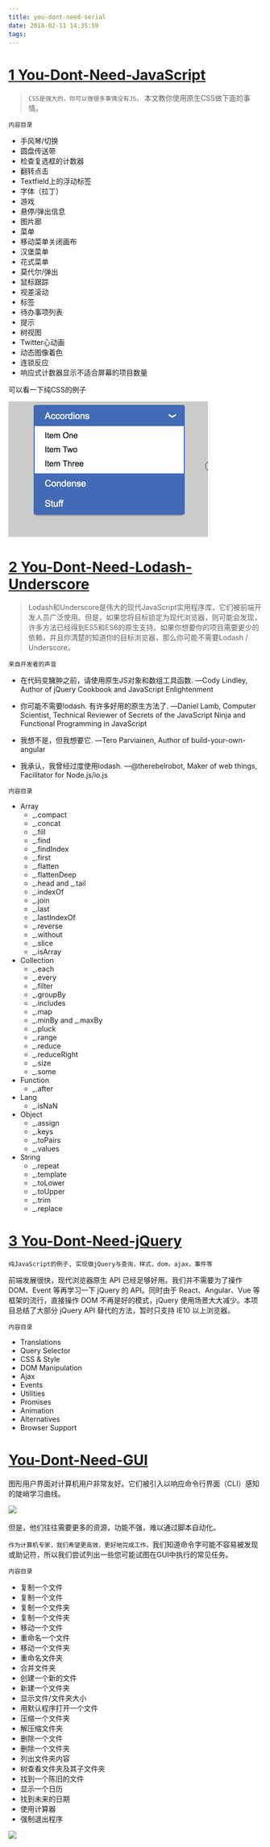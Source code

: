 ```yaml
---
title: you-dont-need-serial
date: 2018-02-11 14:35:59
tags:
---
```


# [1 You-Dont-Need-JavaScript](https://github.com/you-dont-need/You-Dont-Need-JavaScript)

> `CSS是强大的，你可以做很多事情没有JS。` 本文教你使用原生CSS做下面的事情。

`内容目录`


- 手风琴/切换
- 圆盘传送带
- 检查复选框的计数器
- 翻转点击
- Textfield上的浮动标签
- 字体（拉丁）
- 游戏
- 悬停/弹出信息
- 图片廊
- 菜单
- 移动菜单关闭画布
- 汉堡菜单
- 花式菜单
- 莫代尔/弹出
- 鼠标跟踪
- 视差滚动
- 标签
- 待办事项列表
- 提示
- 树视图
- Twitter心动画
- 动态图像着色
- 连锁反应
- 响应式计数器显示不适合屏幕的项目数量

可以看一下纯CSS的例子

![](https://github.com/you-dont-need/You-Dont-Need-JavaScript/raw/master/images/accordion.gif)

# [2 You-Dont-Need-Lodash-Underscore](https://github.com/you-dont-need/You-Dont-Need-Lodash-Underscore)


> Lodash和Underscore是伟大的现代JavaScript实用程序库，它们被前端开发人员广泛使用。但是，如果您将目标锁定为现代浏览器，则可能会发现，许多方法已经得到ES5和ES6的原生支持。如果你想要你的项目需要更少的依赖，并且你清楚的知道你的目标浏览器，那么你可能不需要Lodash / Underscore。

`来自开发者的声音`

- 在代码变臃肿之前，请使用原生JS对象和数组工具函数. —Cody Lindley, Author of jQuery Cookbook and JavaScript Enlightenment

- 你可能不需要lodash. 有许多好用的原生方法了. —Daniel Lamb, Computer Scientist, Technical Reviewer of Secrets of the JavaScript Ninja and Functional Programming in JavaScript

- 我想不是，但我想要它. —Tero Parviainen, Author of build-your-own-angular

- 我承认，我曾经过度使用lodash.  —@therebelrobot, Maker of web things, Facilitator for Node.js/io.js

`内容目录`

- Array
    - _.compact
    - _.concat
    - _.fill
    - _.find
    - _.findIndex
    - _.first
    - _.flatten
    - _.flattenDeep
    - _.head and _.tail
    - _.indexOf
    - _.join
    - _.last
    - _.lastIndexOf
    - _.reverse
    - _.without
    - _.slice
    - _.isArray
- Collection
    - _.each
    - _.every
    - _.filter
    - _.groupBy
    - _.includes
    - _.map
    - _.minBy and _.maxBy
    - _.pluck
    - _.range
    - _.reduce
    - _.reduceRight
    - _.size
    - _.some
- Function
    - _.after
- Lang
    - _.isNaN
- Object
    - _.assign
    - _.keys
    - _.toPairs
    - _.values
- String
    - _.repeat
    - _.template
    - _.toLower
    - _.toUpper
    - _.trim
    - _.replace


# [3 You-Dont-Need-jQuery](https://github.com/nefe/You-Dont-Need-jQuery)
`纯JavaScript的例子, 实现做jQuery与查询，样式，dom，ajax，事件等`

前端发展很快，现代浏览器原生 API 已经足够好用。我们并不需要为了操作 DOM、Event 等再学习一下 jQuery 的 API。同时由于 React、Angular、Vue 等框架的流行，直接操作 DOM 不再是好的模式，jQuery 使用场景大大减少。本项目总结了大部分 jQuery API 替代的方法，暂时只支持 IE10 以上浏览器。 

`内容目录`

- Translations
- Query Selector
- CSS & Style
- DOM Manipulation
- Ajax
- Events
- Utilities
- Promises
- Animation
- Alternatives
- Browser Support

# [You-Dont-Need-GUI](https://github.com/you-dont-need/You-Dont-Need-GUI)

图形用户界面对计算机用户非常友好。它们被引入以响应命令行界面（CLI）感知的陡峭学习曲线。

![](https://github.com/you-dont-need/You-Dont-Need-GUI/raw/master/Xerox_Star_8010_workstations.jpg)

但是，他们往往需要更多的资源，功能不强，难以通过脚本自动化。

`作为计算机专家，我们希望更高效，更好地完成工作。`我们知道命令字可能不容易被发现或助记符，所以我们尝试列出一些您可能试图在GUI中执行的常见任务。

`内容目录`

- 复制一个文件
- 复制一个文件
- 复制一个文件夹
- 复制一个文件夹
- 移动一个文件
- 重命名一个文件
- 移动一个文件夹
- 重命名文件夹
- 合并文件夹
- 创建一个新的文件
- 新建一个文件夹
- 显示文件/文件夹大小
- 用默认程序打开一个文件
- 压缩一个文件夹
- 解压缩文件夹
- 删除一个文件
- 删除一个文件夹
- 列出文件夹内容
- 树查看文件夹及其子文件夹
- 找到一个陈旧的文件
- 显示一个日历
- 找到未来的日期
- 使用计算器
- 强制退出程序

![](https://leanote.com/api/file/getImage?fileId=5a45b26aab64411cab000cf5)
